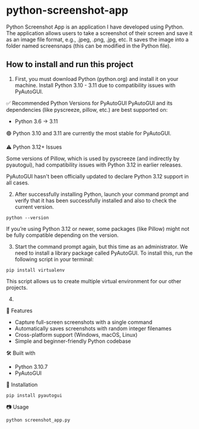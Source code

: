 # python-screenshot-app

Python Screenshot App is an application I have developed using Python. The application allows users to take a screenshot of their screen and save it as an image file format, e.g., .jpeg, .png, .jpg, etc. It saves the image into a folder named screensnaps (this can be modified in the Python file).


## How to install and run this project
1. First, you must download Python (python.org) and install it on your machine. Install Python 3.10 - 3.11 due to compatibility issues with PyAutoGUI.

✅ Recommended Python Versions for PyAutoGUI
PyAutoGUI and its dependencies (like pyscreeze, pillow, etc.) are best supported on:
- Python 3.6 → 3.11

🟢 Python 3.10 and 3.11 are currently the most stable for PyAutoGUI.

⚠️ Python 3.12+ Issues

Some versions of Pillow, which is used by pyscreeze (and indirectly by pyautogui), had compatibility issues with Python 3.12 in earlier releases.

PyAutoGUI hasn't been officially updated to declare Python 3.12 support in all cases.

2. After successfully installing Python, launch your command prompt and verify that it has been successfully installed and also to check the current version.

```
python --version
```

If you’re using Python 3.12 or newer, some packages (like Pillow) might not be fully compatible depending on the version.

3. Start the command prompt again, but this time as an administrator. We need to install a library package called PyAutoGUI. To install this, run the following script in your terminal:

```
pip install virtualenv
```

This script allows us to create multiple virtual environment for our other projects.



4. 






🚀 Features
- Capture full-screen screenshots with a single command
- Automatically saves screenshots with random integer filenames
- Cross-platform support (Windows, macOS, Linux)
- Simple and beginner-friendly Python codebase

🛠️ Built with
- Python 3.10.7
- PyAutoGUI

📂 Installation
```
pip install pyautogui
```

📷 Usage
```
python screenshot_app.py
```
